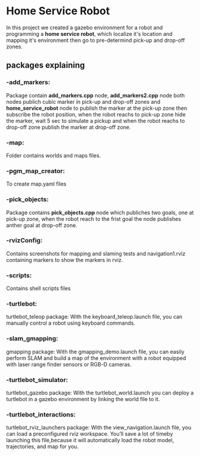 # Home Service Robot # 

In this project we created a gazebo environment for a robot and programming a **home service robot**,
which localize it's location and mapping it's environment then go to pre-determind pick-up and drop-off zones.

## packages explaining

### -add_markers:  
  Package contain **add_markers.cpp** node, **add_markers2.cpp** node both nodes publich cubic marker in pick-up and drop-off zones 
and **home_service_robot** node to publish the marker at the pick-up zone then subscribe the robot position, when the robot reachs to 
pick-up zone hide the marker, wait 5 sec to simulate a pickup and when the robot reachs to drop-off zone publish the marker at drop-off 
zone.
### -map: 
  Folder contains worlds and maps files.
### -pgm_map_creator: 
  To create map.yaml files
### -pick_objects:
  Package contains **pick_objects.cpp** node which publiches two goals, one at pick-up zone, when the robot reach to the frist goal 
the node publishes anther goal at drop-off zone.
### -rvizConfig:
  Contains screenshots for mapping and slaming tests and navigation1.rviz containing markers to show the markers in rviz. 
### -scripts:
  Contains shell scripts files
### -turtlebot:
  turtlebot_teleop package: With the keyboard_teleop.launch file, you can manually control a robot using keyboard commands.
### -slam_gmapping:
  gmapping package: With the gmapping_demo.launch file, you can easily perform SLAM and build a map of the environment with a robot equipped
with laser range finder sensors or RGB-D cameras.
### -turtlebot_simulator:
  turtlebot_gazebo package: With the turtlebot_world.launch you can deploy a turtlebot in a gazebo environment by linking the world file to
it.
### -turtlebot_interactions:
  turtlebot_rviz_launchers package: With the view_navigation.launch file, you can load a preconfigured rviz workspace. You’ll save a lot of 
timeby launching this file,because it will automatically load the robot model, trajectories, and map for you.
